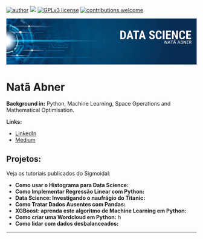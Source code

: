 [![author](https://img.shields.io/badge/author-NatãAbner-red.svg)](https://www.linkedin.com/in/nat%C3%A3-abner-b34893158/) [![](https://img.shields.io/badge/python-3.7+-blue.svg)](https://www.python.org/downloads/release/python-365/) [![GPLv3 license](https://img.shields.io/badge/License-GPLv3-blue.svg)](http://perso.crans.org/besson/LICENSE.html) [![contributions welcome](https://img.shields.io/badge/contributions-welcome-brightgreen.svg?style=flat)]()

<p align="center">
  <img src="banner 2.png" >
</p>

# Natã Abner
<sub></sub>


**Background in:** Python, Machine Learning, Space Operations and Mathematical Optimisation.

**Links:**
* [LinkedIn](https://www.linkedin.com/in/nat%C3%A3-abner-b34893158)
* [Medium](https://www.medium.com)


## Projetos:
Veja os tutoriais publicados do Sigmoidal:

* **Como usar o Histograma para Data Science:** 
* **Como Implementar Regressão Linear com Python:** 
* **Data Science: Investigando o naufrágio do Titanic:** 
* **Como Tratar Dados Ausentes com Pandas:** 
* **XGBoost: aprenda este algoritmo de Machine Learning em Python:** 
* **Como criar uma Wordcloud em Python:** h
* **Como lidar com dados desbalanceados:** 

---

